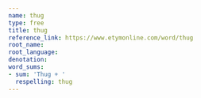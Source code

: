 ```yaml
---
name: thug
type: free
title: thug
reference_link: https://www.etymonline.com/word/thug
root_name: 
root_language: 
denotation: 
word_sums:
- sum: 'Thug + '
  respelling: thug
---
```

